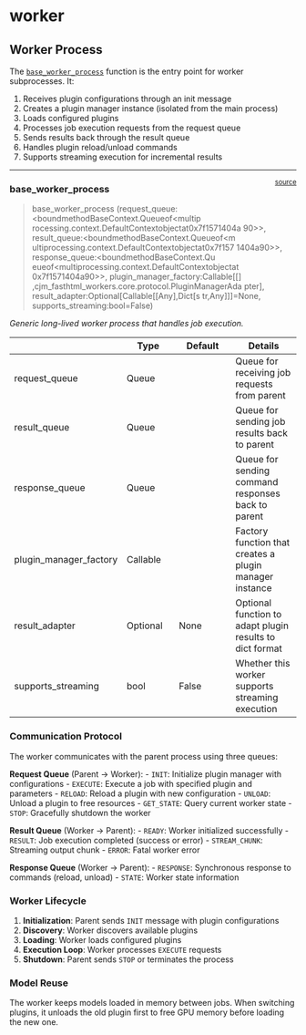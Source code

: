 # worker


<!-- WARNING: THIS FILE WAS AUTOGENERATED! DO NOT EDIT! -->

## Worker Process

The
[`base_worker_process`](https://cj-mills.github.io/cjm-fasthtml-workers/core/worker.html#base_worker_process)
function is the entry point for worker subprocesses. It:

1.  Receives plugin configurations through an init message
2.  Creates a plugin manager instance (isolated from the main process)
3.  Loads configured plugins
4.  Processes job execution requests from the request queue
5.  Sends results back through the result queue
6.  Handles plugin reload/unload commands
7.  Supports streaming execution for incremental results

------------------------------------------------------------------------

<a
href="https://github.com/cj-mills/cjm-fasthtml-workers/blob/main/cjm_fasthtml_workers/core/worker.py#L20"
target="_blank" style="float:right; font-size:smaller">source</a>

### base_worker_process

>  base_worker_process (request_queue:<boundmethodBaseContext.Queueof<multip
>                           rocessing.context.DefaultContextobjectat0x7f1571404a
>                           90>>, result_queue:<boundmethodBaseContext.Queueof<m
>                           ultiprocessing.context.DefaultContextobjectat0x7f157
>                           1404a90>>, response_queue:<boundmethodBaseContext.Qu
>                           eueof<multiprocessing.context.DefaultContextobjectat
>                           0x7f1571404a90>>, plugin_manager_factory:Callable[[]
>                           ,cjm_fasthtml_workers.core.protocol.PluginManagerAda
>                           pter], result_adapter:Optional[Callable[[Any],Dict[s
>                           tr,Any]]]=None, supports_streaming:bool=False)

*Generic long-lived worker process that handles job execution.*

<table>
<colgroup>
<col style="width: 6%" />
<col style="width: 25%" />
<col style="width: 34%" />
<col style="width: 34%" />
</colgroup>
<thead>
<tr>
<th></th>
<th><strong>Type</strong></th>
<th><strong>Default</strong></th>
<th><strong>Details</strong></th>
</tr>
</thead>
<tbody>
<tr>
<td>request_queue</td>
<td>Queue</td>
<td></td>
<td>Queue for receiving job requests from parent</td>
</tr>
<tr>
<td>result_queue</td>
<td>Queue</td>
<td></td>
<td>Queue for sending job results back to parent</td>
</tr>
<tr>
<td>response_queue</td>
<td>Queue</td>
<td></td>
<td>Queue for sending command responses back to parent</td>
</tr>
<tr>
<td>plugin_manager_factory</td>
<td>Callable</td>
<td></td>
<td>Factory function that creates a plugin manager instance</td>
</tr>
<tr>
<td>result_adapter</td>
<td>Optional</td>
<td>None</td>
<td>Optional function to adapt plugin results to dict format</td>
</tr>
<tr>
<td>supports_streaming</td>
<td>bool</td>
<td>False</td>
<td>Whether this worker supports streaming execution</td>
</tr>
</tbody>
</table>

### Communication Protocol

The worker communicates with the parent process using three queues:

**Request Queue** (Parent → Worker): - `INIT`: Initialize plugin manager
with configurations - `EXECUTE`: Execute a job with specified plugin and
parameters - `RELOAD`: Reload a plugin with new configuration -
`UNLOAD`: Unload a plugin to free resources - `GET_STATE`: Query current
worker state - `STOP`: Gracefully shutdown the worker

**Result Queue** (Worker → Parent): - `READY`: Worker initialized
successfully - `RESULT`: Job execution completed (success or error) -
`STREAM_CHUNK`: Streaming output chunk - `ERROR`: Fatal worker error

**Response Queue** (Worker → Parent): - `RESPONSE`: Synchronous response
to commands (reload, unload) - `STATE`: Worker state information

### Worker Lifecycle

1.  **Initialization**: Parent sends `INIT` message with plugin
    configurations
2.  **Discovery**: Worker discovers available plugins
3.  **Loading**: Worker loads configured plugins
4.  **Execution Loop**: Worker processes `EXECUTE` requests
5.  **Shutdown**: Parent sends `STOP` or terminates the process

### Model Reuse

The worker keeps models loaded in memory between jobs. When switching
plugins, it unloads the old plugin first to free GPU memory before
loading the new one.
